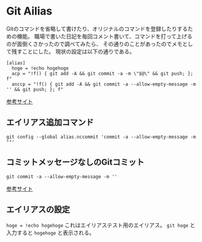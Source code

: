 # Git Ailias

Gitのコマンドを省略して書けたり、オリジナルのコマンドを登録したりするための機能。
職場で書いた日記を毎回コメント書いて、コマンドを打って上げるのが面倒くさかったので調べてみたら、
その通りのことがあったのでメモとして残すことにした。
現状の設定は以下の通りである。

``` Git
[alias]
  hoge = !echo hogehoge
  acp = "!f() { git add -A && git commit -a -m \"$@\" && git push; }; f"
  anccp = "!f() { git add -A && git commit -a --allow-empty-message -m '' && git push; }; f"
```

[参考サイト](https://www.it-swarm-ja.tech/ja/git/git-add%E3%80%81commit%E3%80%81push%E3%82%B3%E3%83%9E%E3%83%B3%E3%83%89%E3%82%921%E3%81%BE%E3%81%A8%E3%82%81%E3%81%A6%E3%81%BE%E3%81%97%E3%81%9F%E3%81%8B%EF%BC%9F/1043252019/)

## エイリアス追加コマンド

``` Git
git config --global alias.nccommit 'commit -a --allow-empty-message -m ""'
```

## コミットメッセージなしのGitコミット

```Git
git commit -a --allow-empty-message -m ''
```

[参考サイト](https://okamerin.com/nc/title/509.htm)

## エイリアスの設定

`hoge = !echo hogehoge`
これはエイリアステスト用のエイリアス。
`git hoge` と入力すると `hogehoge` と表示される。

